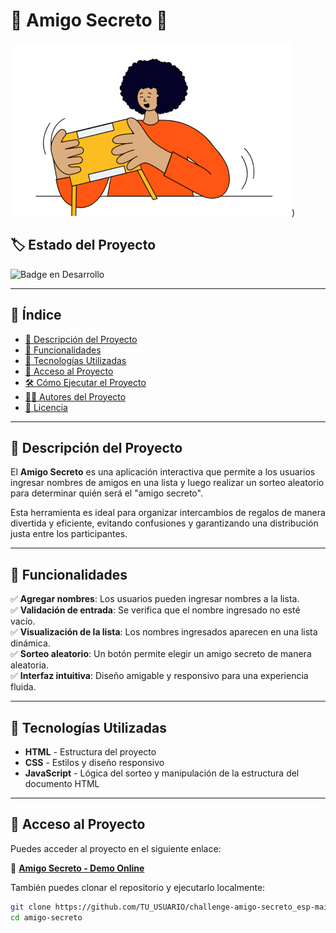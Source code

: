 # 🎉 Amigo Secreto 🎉

![Amigo Secreto](https://github.com/jcceron/challenge-amigo-secreto_esp-main/blob/master/assets/amigo-secreto.png))

## 🏷️ Estado del Proyecto  
![Badge en Desarrollo](https://img.shields.io/badge/STATUS-EN%20DESARROLLO-green)

---

## 📖 Índice  
- [📌 Descripción del Proyecto](#-descripción-del-proyecto)  
- [🎯 Funcionalidades](#-funcionalidades)  
- [🚀 Tecnologías Utilizadas](#-tecnologías-utilizadas)  
- [📁 Acceso al Proyecto](#-acceso-al-proyecto)  
- [🛠️ Cómo Ejecutar el Proyecto](#-cómo-ejecutar-el-proyecto)  
- [👨‍💻 Autores del Proyecto](#-autores-del-proyecto)  
- [📜 Licencia](#-licencia)  

---

## 📌 **Descripción del Proyecto**  
El **Amigo Secreto** es una aplicación interactiva que permite a los usuarios ingresar nombres de amigos en una lista y luego realizar un sorteo aleatorio para determinar quién será el "amigo secreto".  

Esta herramienta es ideal para organizar intercambios de regalos de manera divertida y eficiente, evitando confusiones y garantizando una distribución justa entre los participantes.  

---

## 🎯 **Funcionalidades**  
✅ **Agregar nombres**: Los usuarios pueden ingresar nombres a la lista.  
✅ **Validación de entrada**: Se verifica que el nombre ingresado no esté vacío.  
✅ **Visualización de la lista**: Los nombres ingresados aparecen en una lista dinámica.  
✅ **Sorteo aleatorio**: Un botón permite elegir un amigo secreto de manera aleatoria.  
✅ **Interfaz intuitiva**: Diseño amigable y responsivo para una experiencia fluida.  

---

## 🚀 **Tecnologías Utilizadas**  
- **HTML** - Estructura del proyecto  
- **CSS** - Estilos y diseño responsivo  
- **JavaScript** - Lógica del sorteo y manipulación de la estructura del documento HTML  

---

## 📁 **Acceso al Proyecto**  
Puedes acceder al proyecto en el siguiente enlace:  

🔗 **[Amigo Secreto - Demo Online](URL_DEL_PROYECTO_ENLÍNEA)**  

También puedes clonar el repositorio y ejecutarlo localmente:  

```bash
git clone https://github.com/TU_USUARIO/challenge-amigo-secreto_esp-main.git
cd amigo-secreto

